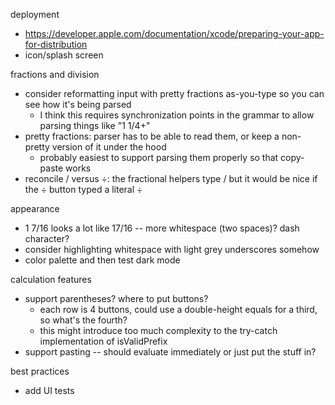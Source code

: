 deployment
- https://developer.apple.com/documentation/xcode/preparing-your-app-for-distribution
- icon/splash screen

fractions and division
- consider reformatting input with pretty fractions as-you-type so you can see how it's being parsed
    - I think this requires synchronization points in the grammar to allow parsing things like "1 1/4+"
- pretty fractions: parser has to be able to read them, or keep a non-pretty version of it under the hood
    - probably easiest to support parsing them properly so that copy-paste works
- reconcile / versus ÷: the fractional helpers type / but it would be nice if the ÷ button typed a literal ÷

appearance
- 1 7/16 looks a lot like 17/16 -- more whitespace (two spaces)? dash character?
- consider highlighting whitespace with light grey underscores somehow
- color palette and then test dark mode

calculation features
- support parentheses? where to put buttons?
    - each row is 4 buttons, could use a double-height equals for a third, so what's the fourth?
    - this might introduce too much complexity to the try-catch implementation of isValidPrefix
- support pasting -- should evaluate immediately or just put the stuff in?

best practices
- add UI tests

